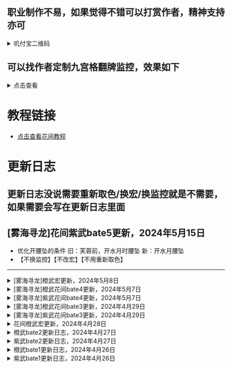 ## 职业制作不易，如果觉得不错可以打赏作者，精神支持亦可
<details>
<summary>叽付宝二维码</summary>  
	
![87dcc65ee628ac8963c01c977330726b](https://github.com/iderfl/mm-bx/assets/90140812/fc855b87-7474-4a6b-8f25-38ef055ced79)
	
</details>  


## 可以找作者定制九宫格翻牌监控，效果如下
<details>
<summary>点击查看</summary> 

* 效果预览  
![image](https://github.com/iderfl/mm-bx/assets/90140812/c9208e0f-c7ca-40bb-94da-9ab40e191965)
![QQ2024511-224135 -original-original](https://github.com/iderfl/mm-bx/assets/90140812/832907a5-0b0c-477e-baa3-7a4e7691fabb)  

	可以是释放技能把黑色翻成图片（释放技能后显示图）  
	也可以图片翻成黑色（释放技能后显示黑色）
  
* 以下是支持的图片  
  ![image](https://github.com/iderfl/mm-bx/assets/90140812/f4819353-cb9b-4c19-9ebb-1dea265f5f61)

</details>  

# 教程链接
*  [点击查看花间教程](https://github.com/iderfl/-cw-/blob/main/%E8%8A%B1%E9%97%B4%E6%95%99%E7%A8%8B.md)

# 更新日志
## 更新日志没说需要重新取色/换宏/换监控就是不需要，如果需要会写在更新日志里面

## [雾海寻龙]花间紫武bate5更新，2024年5月15日
* 优化开腰坠的条件
	旧：芙蓉前，开水月时腰坠
	新：开水月腰坠
* 【不换监控】【不改宏】【不用重新取色】 

---------------------------------------
<details>
<summary>[雾海寻龙]橙武宏更新，2024年5月8日</summary>  

	/fcast [bufftime:璃光浮远>0] 水月无间
	/fcast [bufftime:璃光浮远>0] 玉石俱焚
	/cast [tnobuff:兰摧玉折&nobuff:璃光浮远] 兰摧玉折
	/cast [tbuff:兰摧玉折] 快雪时晴 
* 修复橙武宏不打兰摧
* 正确的橙武循环应该是 ___玉石-玉石-玉石-玉石-兰摧-快雪-（墨海）-（芙蓉）-玉石___


</details> 
<details>
<summary>[雾海寻龙]橙武花间bate4更新，2024年5月7日</summary>  
 
* 普通循环，如果五豆及以上，会替换钟林打【临源】
* 普通循环，如果墨海已经调息12s，那么会替换钟林打【墨海】
* 芙蓉循环，如果墨海已经调息12s，那么没5豆也打【墨海】

</details> 

<details>
<summary>[雾海寻龙]紫武花间bate4更新，2024年5月7日</summary>  
 
* 普通循环，如果当前八豆，会替换钟林打【临源】
* 普通循环，如果墨海已经调息12s，那么会替换钟林打【墨海】

</details> 

<details>
<summary>[雾海寻龙]橙武花间bate3更新，2024年4月29日</summary>  
 
* 修复一部分8豆没打墨海，导致豆溢出的bug
* ___即便如此，还是会有阴间的橙武特效触发在已经5豆，但是还没打墨海之前，导致豆溢出___

</details>  
<details>
<summary>[雾海寻龙]紫武花间bate3更新，2024年4月29日</summary>  

* 新增了5豆和8豆的取图，你需要重新取图才能继续使用
* 修复停手/乱循环导致墨海没打出去，导致豆溢出（修橙武循环bug想到的）
* ___即便如此，如果出现频繁停手，还是有可能导致豆溢出，五一回来再修吧，改动比较多___  

</details>  
<details>
<summary>花间橙武宏更新，2024年4月28日</summary>  
修复二段加速特效期间多打玉石导致下一循环错误问题  

	/fcast [bufftime:璃光浮远>0] 水月无间  
	/cast [tnobuff:兰摧玉折&nobuff:璃光浮远|nobuff:钟灵] 兰摧玉折  
	/fcast [bufftime:璃光浮远>0] 玉石俱焚  
	/cast 快雪时晴  
</details>   
<details>
<summary>橙武bate2更新日志，2024年4月27日</summary>

	1.删除了墨海2层的取图
	2.新增墨海0层取图  
* 以上修改解决了上线后墨海图标不显示层数的问题，你需要对墨海0层图标进行取图才能正常使用  
* 以下是操作步骤：  
  		1.进入茗伊监控列表，将墨海监控勾选上`隐藏消失的`  
  		2.打2次墨海技能，使墨海图标的层数数字消失；取图框选图标内`右下角1/4`
</details> 
<details>
<summary>紫武bate2更新日志，2024年4月27日</summary>
	
	1.删除了墨海2层的取图
	2.新增墨海0层取图  
* 以上修改解决了上线后墨海图标不显示层数的问题，你需要对墨海0层图标进行取图才能正常使用  
* 以下是操作步骤：  
  		1.进入茗伊监控列表，将墨海监控勾选上`隐藏消失的`  
  		2.打2次墨海技能，使墨海图标的层数数字消失；取图框选图标内`右下角1/4`
</details>
<details>
<summary>橙武bate1更新日志，2024年4月26日</summary>
	
	1.修复玉石后切宏卡一个GCD的问题  
	2.修复橙武特效结束后玉石会打断快雪  
	3.修复特效期间会打墨海的问题（特效期间只打玉石收益最高）   
	4.更新橙武宏  

</details> 
<details>
<summary>紫武bate1更新日志，2024年4月26日</summary>
	
	1.修复玉石后切宏卡一个GCD  
	2.修复乱洒循环打2个墨海  
</details>




 
 
